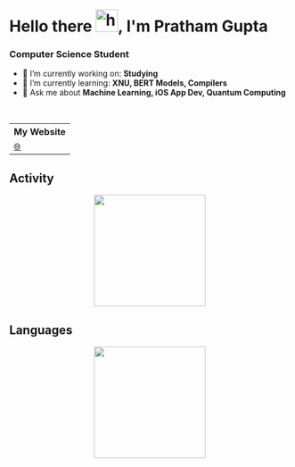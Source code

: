 # Hello there <img src="https://user-images.githubusercontent.com/1303154/88677602-1635ba80-d120-11ea-84d8-d263ba5fc3c0.gif" width="40px" alt="hi">, I'm Pratham Gupta

### Computer Science Student

- 🔭 I’m currently working on: __Studying__ 
- 🌱 I’m currently learning: __XNU, BERT Models, Compilers__
- 💬 Ask me about __Machine Learning, iOS App Dev, Quantum Computing__

<!--
<details>
<summary> More about me </summary>
-->
<br/>
<table>
    <tr>
        <th>My Website</th>
    </tr>
    <tr>
        <td>
            <a href="https://prathamgupta36.github.io">🌐</a>
        </td>
    </tr>
</table>

## Activity
<div align="center">
    <img height="200px" src="https://github-readme-streak-stats.herokuapp.com?user=prathamgupta36&theme=chartreuse-dark&hide_border=true&date_format=j%20M%5B%20Y%5D&card_width=501)](https://git.io/streak-stats"/>
</div>

## Languages

<div align="center">
    <img height="200px" src="https://github-readme-stats.vercel.app/api/top-langs/?username=prathamgupta36&hide=TeX&layout=compact&theme=chartreuse-dark&hide_border=true&date_format=j%20M%5B%20Y%5D&card_width=501"/>
</div>

<!--
</details>
-->
<!--
**prathamgupta36/prathamgupta36** is a ✨ _special_ ✨ repository because its `README.md` (this file) appears on your GitHub profile.

Here are some ideas to get you started:

- 🔭 I’m currently working on ...
- 🌱 I’m currently learning ...
- 👯 I’m looking to collaborate on ...
- 🤔 I’m looking for help with ...
- 💬 Ask me about ...
- 📫 How to reach me: ...
- 😄 Pronouns: ...
- ⚡ Fun fact: ...
-->
